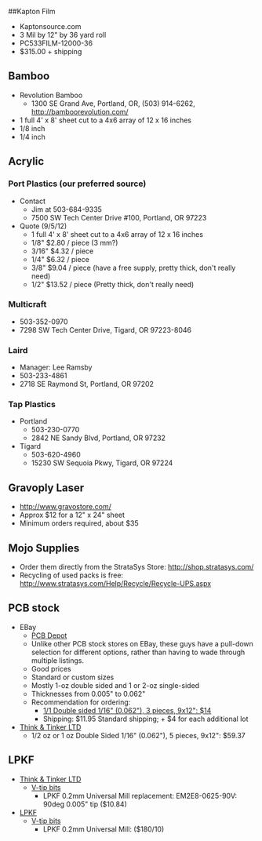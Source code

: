 ##Kapton Film

* Kaptonsource.com
 * 3 Mil by 12" by 36 yard roll
 * PC533FILM-12000-36
 * $315.00 + shipping

## Bamboo

- Revolution Bamboo
   - 1300 SE Grand Ave, Portland, OR, (503) 914-6262, http://bamboorevolution.com/
- 1 full 4' x 8' sheet cut to a 4x6 array of 12 x 16 inches
- 1/8 inch
- 1/4 inch


## Acrylic

### Port Plastics (our preferred source)
- Contact
   - Jim at 503-684-9335
   - 7500 SW Tech Center Drive #100, Portland, OR 97223
- Quote (9/5/12)
   - 1 full 4' x 8' sheet cut to a 4x6 array of 12 x 16 inches
   - 1/8"  $2.80 / piece (3 mm?)
   - 3/16" $4.32 / piece
   - 1/4"  $6.32 / piece
   - 3/8"  $9.04 / piece (have a free supply, pretty thick, don't really need)
   - 1/2"  $13.52 / piece (Pretty thick, don't really need)

### Multicraft
 * 503-352-0970
  * 7298 SW Tech Center Drive, Tigard, OR 97223-8046

### Laird
* Manager: Lee Ramsby
* 503-233-4861
* 2718 SE Raymond St, Portland, OR 97202

### Tap Plastics
* Portland
  * 503-230-0770
  * 2842 NE Sandy Blvd, Portland, OR 97232
* Tigard
  * 503-620-4960
  * 15230 SW Sequoia Pkwy, Tigard, OR 97224

## Gravoply Laser
* http://www.gravostore.com/
* Approx $12 for a 12" x 24" sheet
* Minimum orders required, about $35

## Mojo Supplies

* Order them directly from the StrataSys Store: <http://shop.stratasys.com/>
* Recycling of used packs is free: <http://www.stratasys.com/Help/Recycle/Recycle-UPS.aspx>

## PCB stock
* EBay
  * [PCB Depot](http://stores.ebay.com/PCB-Depot?_trksid=p2047675.l2563)
   * Unlike other PCB stock stores on EBay, these guys have a pull-down selection for different options, rather than having to wade through multiple listings.
   * Good prices
   * Standard or custom sizes
   * Mostly 1-oz double sided and 1 or 2-oz single-sided
   * Thicknesses from 0.005" to 0.062"
   * Recommendation for ordering:
     * [1/1 Double sided 1/16" (0.062"), 3 pieces, 9x12": $14](http://www.ebay.com/itm/Copper-Clad-Laminate-PCB-Printed-Circuit-Board-Material-/120664289524?pt=LH_DefaultDomain_0&var=&hash=item61cb0e8da0)
      * Shipping: $11.95 Standard shipping; + $4 for each additional lot
* [Think & Tinker LTD](http://www.thinktink.com/products/Copperclad.asp)
  * 1/2 oz or 1 oz Double Sided 1/16" (0.062"), 5 pieces, 9x12": $59.37
 
## LPKF 
* [Think & Tinker LTD](http://www.thinktink.com)
  * [V-tip bits](http://www.thinktink.com/products/Mechanical_Etching_Bits.asp)
    * LPKF 0.2mm Universal Mill replacement: EM2E8-0625-90V: 90deg 0.005" tip ($10.84)
* [LPKF](http://www.lpkfusa.com/Store/pages/list.aspx?cat=11&cid=11)
  * [V-tip bits](http://www.lpkfusa.com/Store/pages/list.aspx?cat=11/42&cid=42)
    * LPKF 0.2mm Universal Mill: ($180/10)
